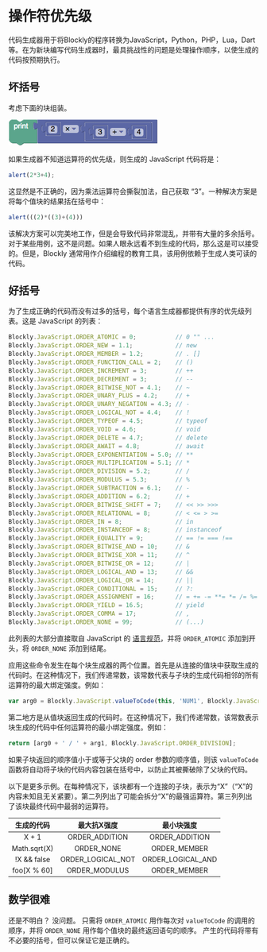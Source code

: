 # 操作符优先级

代码生成器用于将Blockly的程序转换为JavaScript，Python，PHP，Lua，Dart等。在为新块编写代码生成器时，最具挑战性的问题是处理操作顺序，以使生成的代码按预期执行。

## 坏括号

考虑下面的块组装。

![](./operator-precedence.png)

如果生成器不知道运算符的优先级，则生成的 JavaScript 代码将是：

```js
alert(2*3+4);
```

这显然是不正确的，因为乘法运算符会撕裂加法，自己获取 “3”。一种解决方案是将每个值块的结果括在括号中：

```js
alert(((2)*((3)+(4)))
```

该解决方案可以完美地工作，但是会导致代码非常混乱，并带有大量的多余括号。对于某些用例，这不是问题。如果人眼永远看不到生成的代码，那么这是可以接受的。但是，Blockly 通常用作介绍编程的教育工具，该用例依赖于生成人类可读的代码。

## 好括号

为了生成正确的代码而没有过多的括号，每个语言生成器都提供有序的优先级列表。这是 JavaScript 的列表：

```js
Blockly.JavaScript.ORDER_ATOMIC = 0;           // 0 "" ...
Blockly.JavaScript.ORDER_NEW = 1.1;            // new
Blockly.JavaScript.ORDER_MEMBER = 1.2;         // . []
Blockly.JavaScript.ORDER_FUNCTION_CALL = 2;    // ()
Blockly.JavaScript.ORDER_INCREMENT = 3;        // ++
Blockly.JavaScript.ORDER_DECREMENT = 3;        // --
Blockly.JavaScript.ORDER_BITWISE_NOT = 4.1;    // ~
Blockly.JavaScript.ORDER_UNARY_PLUS = 4.2;     // +
Blockly.JavaScript.ORDER_UNARY_NEGATION = 4.3; // -
Blockly.JavaScript.ORDER_LOGICAL_NOT = 4.4;    // !
Blockly.JavaScript.ORDER_TYPEOF = 4.5;         // typeof
Blockly.JavaScript.ORDER_VOID = 4.6;           // void
Blockly.JavaScript.ORDER_DELETE = 4.7;         // delete
Blockly.JavaScript.ORDER_AWAIT = 4.8;          // await
Blockly.JavaScript.ORDER_EXPONENTIATION = 5.0; // **
Blockly.JavaScript.ORDER_MULTIPLICATION = 5.1; // *
Blockly.JavaScript.ORDER_DIVISION = 5.2;       // /
Blockly.JavaScript.ORDER_MODULUS = 5.3;        // %
Blockly.JavaScript.ORDER_SUBTRACTION = 6.1;    // -
Blockly.JavaScript.ORDER_ADDITION = 6.2;       // +
Blockly.JavaScript.ORDER_BITWISE_SHIFT = 7;    // << >> >>>
Blockly.JavaScript.ORDER_RELATIONAL = 8;       // < <= > >=
Blockly.JavaScript.ORDER_IN = 8;               // in
Blockly.JavaScript.ORDER_INSTANCEOF = 8;       // instanceof
Blockly.JavaScript.ORDER_EQUALITY = 9;         // == != === !==
Blockly.JavaScript.ORDER_BITWISE_AND = 10;     // &
Blockly.JavaScript.ORDER_BITWISE_XOR = 11;     // ^
Blockly.JavaScript.ORDER_BITWISE_OR = 12;      // |
Blockly.JavaScript.ORDER_LOGICAL_AND = 13;     // &&
Blockly.JavaScript.ORDER_LOGICAL_OR = 14;      // ||
Blockly.JavaScript.ORDER_CONDITIONAL = 15;     // ?:
Blockly.JavaScript.ORDER_ASSIGNMENT = 16;      // = += -= **= *= /= %= <<= >>= ...
Blockly.JavaScript.ORDER_YIELD = 16.5;         // yield
Blockly.JavaScript.ORDER_COMMA = 17;           // ,
Blockly.JavaScript.ORDER_NONE = 99;            // (...)
```

此列表的大部分直接取自 JavaScript 的 [语言规范](https://developer.mozilla.org/en/JavaScript/Reference/Operators/Operator_Precedence)，并将 `ORDER_ATOMIC` 添加到开头，将 `ORDER_NONE` 添加到结尾。

应用这些命令发生在每个块生成器的两个位置。首先是从连接的值块中获取生成的代码时。在这种情况下，我们传递常数，该常数代表与子块的生成代码相邻的所有运算符的最大绑定强度。例如：

```js
var arg0 = Blockly.JavaScript.valueToCode(this, 'NUM1', Blockly.JavaScript.ORDER_DIVISION);
```

第二地方是从值块返回生成的代码时。在这种情况下，我们传递常数，该常数表示块生成的代码中任何运算符的最小绑定强度。例如：

```js
return [arg0 + ' / ' + arg1, Blockly.JavaScript.ORDER_DIVISION];
```

如果子块返回的顺序值小于或等于父块的 order 参数的顺序值，则该 `valueToCode` 函数将自动将子块的代码内容包装在括号中，以防止其被撕破除了父块的代码。

以下是更多示例。在每种情况下，该块都有一个连接的子块，表示为“X”（“X”的内容未知且无关紧要）。第二列列出了可能会拆分“X”的最强运算符。第三列列出了该块最终代码中最弱的运算符。

| 生成的代码 | 最大抗X强度 | 最小块强度 |
| :--: | :--: | :--: |
| X + 1 | ORDER_ADDITION | ORDER_ADDITION |
| Math.sqrt(X)	| ORDER_NONE |	ORDER_MEMBER|
| !X && false | ORDER_LOGICAL_NOT | ORDER_LOGICAL_AND|
| foo[X % 60] | ORDER_MODULUS | ORDER_MEMBER |

## 数学很难

还是不明白？ 没问题。 只需将 `ORDER_ATOMIC` 用作每次对 `valueToCode` 的调用的顺序，并将 `ORDER_NONE` 用作每个值块的最终返回语句的顺序。 产生的代码将带有不必要的括号，但可以保证它是正确的。